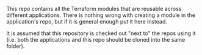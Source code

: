 This repo contains all the Terraform modules that are reusable across different applications. There is nothing wrong with creating a module in the application's repo, but if it is general enough put it here instead.

It is assumed that this repository is checked out "next to" the repos using it (i.e. both the applications and this repo should be cloned into the same folder).
